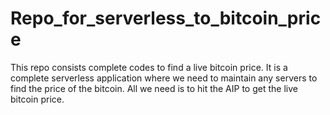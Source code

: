 # Repo_for_serverless_to_bitcoin_price
This repo consists complete codes to find a live bitcoin price. It is a complete serverless application where we need to maintain any servers to find the price of the bitcoin. All we need is to hit the AIP to get the live bitcoin price.
